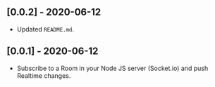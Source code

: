 ## [0.0.2] - 2020-06-12
 
* Updated `README.md`.
## [0.0.1] - 2020-06-12
 
* Subscribe to a Room in your Node JS server (Socket.io) and push Realtime changes.